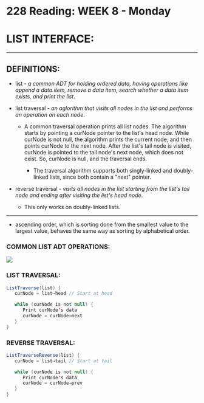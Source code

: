 # 228 Reading: **WEEK 8** - Monday

# **LIST INTERFACE:**
***

## **DEFINITIONS:**

* list - *a common ADT for holding ordered data, having operations like append a data item, remove a data item, search whether a data item exists, and print the list*.
* list traversal - *an aglorithm that visits all nodes in the list and performs an operation on each node*.

    *  A common traversal operation prints all list nodes. The algorithm starts by pointing a curNode pointer to the list's head node. While curNode is not null, the algorithm prints the current node, and then points curNode to the next node. After the list's tail node is visited, curNode is pointed to the tail node's next node, which does not exist. So, curNode is null, and the 
    traversal ends.

        * The traversal algorithm supports both singly-linked and doubly-linked lists, since both contain a "next" pointer.
* reverse traversal - *visits all nodes in the list starting from the list's tail node and ending after visiting the list's head node*.

    * This only works on doubly-linked lists.
---
* ascending order, which is sorting done from the smallest value to the largest value, behaves the same way as sorting by alphabetical order.

### **COMMON LIST ADT OPERATIONS:**
![](https://i.gyazo.com/472db34693b48436d0f6dfba9e1532de.png)

### **LIST TRAVERSAL:**
```Java
ListTraverse(list) {
   curNode = list⇢head // Start at head

   while (curNode is not null) { 
      Print curNode's data        
      curNode = curNode⇢next
   }
}
```

### **REVERSE TRAVERSAL:**
```Java
ListTraverseReverse(list) {
   curNode = list⇢tail // Start at tail

   while (curNode is not null) { 
      Print curNode's data        
      curNode = curNode⇢prev
   }
}
```